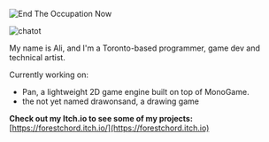 ![End The Occupation Now](https://img.shields.io/badge/End_The_Occupation_Now-%F0%9F%87%B5%F0%9F%87%B8%20Tech_For_Palestine-D83838?labelColor=01B861&color=D83838&link=https%3A%2F%2Ftechforpalestine.org%2Flearn-more)


![chatot](https://github.com/aligencoglu/aligencoglu/assets/42721744/9ca44438-4b2d-44be-a8d3-9473cf0ef227)

My name is Ali, and I'm a Toronto-based programmer, game dev and technical artist.

Currently working on: 
- Pan, a lightweight 2D game engine built on top of MonoGame.
- the not yet named drawonsand, a drawing game

**Check out my Itch.io to see some of my projects:** [https://forestchord.itch.io/](https://forestchord.itch.io)
